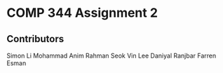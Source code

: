 # COMP 344 Assignment 2

## Contributors

Simon Li
Mohammad Anim Rahman
Seok Vin Lee
Daniyal Ranjbar
Farren Esman
